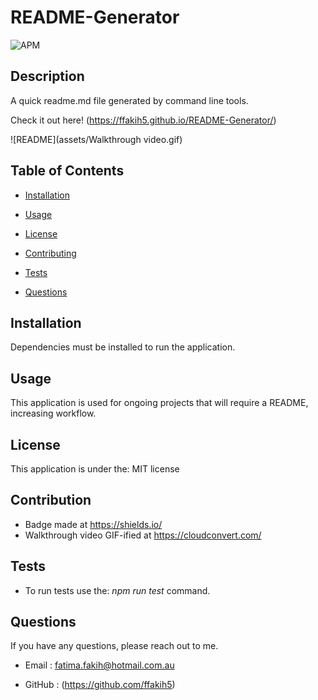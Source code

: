 # README-Generator
<img alt="APM" src="https://img.shields.io/badge/License-MIT-orange">

## Description

A quick readme.md file generated by command line tools.

Check it out here! (https://ffakih5.github.io/README-Generator/)

![README](assets/Walkthrough video.gif)



## Table of Contents

* [Installation](#installaion)

* [Usage](#usage)

* [License](#license)

* [Contributing](#contributing)

* [Tests](#tests)

* [Questions](#questions)


## Installation 

Dependencies must be installed to run the application. 

## Usage

This application is used for ongoing projects that will require a README, increasing workflow. 

## License

This application is under the: MIT license

## Contribution
* Badge made at https://shields.io/
* Walkthrough video GIF-ified at https://cloudconvert.com/

## Tests 
* To run tests use the: _npm run test_ command.

## Questions
If you have any questions, please reach out to me.

* Email : fatima.fakih@hotmail.com.au

* GitHub : (https://github.com/ffakih5)

